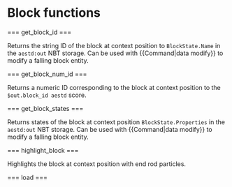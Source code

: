 # Block functions

=== get_block_id ===

Returns the string ID of the block at context position to <code>BlockState.Name</code> in the <code>aestd:out</code> NBT storage. Can be used with {{Command|data modify}} to modify a falling block entity.

=== get_block_num_id ===

Returns a numeric ID corresponding to the block at context position to the <code>$out.block_id aestd</code> score.

=== get_block_states ===

Returns states of the block at context position <code>BlockState.Properties</code> in the <code>aestd:out</code> NBT storage. Can be used with {{Command|data modify}} to modify a falling block entity.

=== highlight_block ===

Highlights the block at context position with end rod particles.

=== load ===


